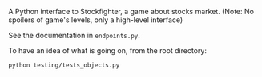 A Python interface to Stockfighter, a game about stocks market.
(Note: No spoilers of game's levels, only a high-level interface)

See the documentation in `endpoints.py`.

To have an idea of what is going on, from the root directory:
```
python testing/tests_objects.py
```